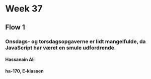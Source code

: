 # Week 37
## Flow 1
### Onsdags- og torsdagsopgaverne er lidt mangelfulde, da JavaScript har været en smule udfordrende.
#### Hassanain Ali
#### ha-170, E-klassen 
